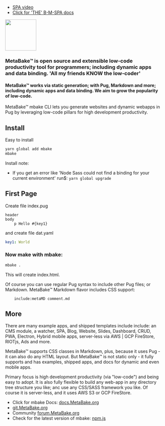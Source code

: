 - [SPA video](http://youtu.be/LHFjjDPlU3A)
- [Click for 'THE' B-M-SPA docs](http://doc.MetaBake.org/SPA/)

<img src="http://metabake.github.io/mbakeDocs/logo.jpg" width="100">

### MetaBake&trade; is open source and extensible low-code productivity tool for programmers; including dynamic apps and data binding. 'All my friends KNOW the low-coder'

#### MetaBake&trade; works via static generation; with Pug, Markdown and more; including dynamic apps and data binding. We aim to grow the popularity of low-code. 

MetaBake&trade; mbake CLI lets you generate websites and dynamic webapps in Pug by leveraging low-code pillars for high development productivity.

## Install

Easy to install

```sh
yarn global add mbake
mbake
```

Install note:
- If you get an error like 'Node Sass could not find a binding for your current environment' 
run$: ``` yarn global upgrade ```

## First Page

Create file index.pug
```pug
header
body
    p Hello #{key1}
```
and create file dat.yaml
```yaml
key1: World
```

### Now make with mbake:

```sh
mbake .
```

This will create index.html. 

Of course you can use regular Pug syntax to include other Pug files; or Markdown. MetaBake&trade; Markdown flavor includes CSS support:
```pug
    include:metaMD comment.md
```

## More

There are many example apps, and shipped templates include include: an CMS module, a watcher, SPA, Blog, Website, Slides, Dashboard, CRUD, PWA, Electron, Hybrid mobile apps, server-less via AWS | GCP FireStore, RIOTjs, Ads and more. 


MetaBake&trade; supports CSS classes in Markdown, plus, because it uses Pug - it can also do any HTML layout. But MetaBake&trade; is not static only - it fully supports and has examples, shipped apps, and docs for dynamic and even mobile apps.


Primary focus is high development productivity (via "low-code") and being easy to adopt. It is also fully flexible to build any web-app in any directory tree structure you like; anc use any CSS/SASS framework you like. Of course it is server-less, and it uses AWS S3 or GCP FireStore.


- Click for mbake Docs: [docs.MetaBake.org](http://docs.MetaBake.org)
- [git.MetaBake.org](http://git.MetaBake.org)
- Community [forum.MetaBake.org](http://forum.MetaBake.org)
- Check for the latest version of mbake: [npm.js](http://www.npmjs.com/package/mbake)

